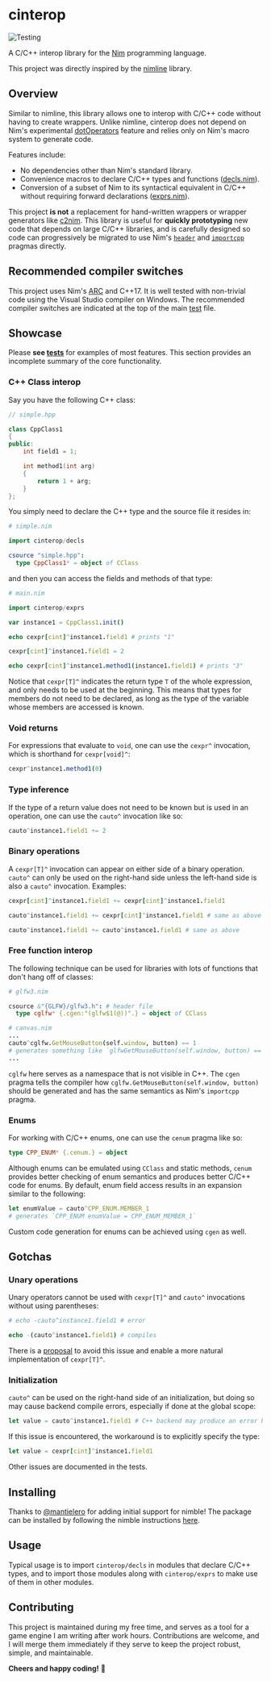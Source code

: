 # cinterop

![Testing](https://github.com/n0bra1n3r/cinterop/actions/workflows/test.yml/badge.svg)

A C/C++ interop library for the [Nim](https://nim-lang.org/) programming
language.

This project was directly inspired by the [nimline](https://github.com/sinkingsugar/nimline)
library.

## Overview

Similar to nimline, this library allows one to interop with C/C++ code without
having to create wrappers. Unlike nimline, cinterop does not depend on Nim's
experimental [dotOperators](https://nim-lang.org/docs/manual_experimental.html#special-operators)
feature and relies only on Nim's macro system to generate code.

Features include:

* No dependencies other than Nim's standard library.
* Convenience macros to declare C/C++ types and functions ([decls.nim](src/cinterop/decls.nim)).
* Conversion of a subset of Nim to its syntactical equivalent in C/C++ without
requiring forward declarations ([exprs.nim](src/cinterop/exprs.nim)).

This project **is not** a replacement for hand-written wrappers or wrapper
generators like [c2nim](https://github.com/nim-lang/c2nim). This library is
useful for **quickly prototyping** new code that depends on large C/C++
libraries, and is carefully designed so code can progressively be migrated to
use Nim's [`header`](https://nim-lang.org/docs/manual.html#implementation-specific-pragmas-header-pragma)
and [`importcpp`](https://nim-lang.org/docs/manual.html#implementation-specific-pragmas-importcpp-pragma)
pragmas directly.

## Recommended compiler switches

This project uses Nim's [ARC](https://nim-lang.org/blog/2020/10/15/introduction-to-arc-orc-in-nim.html)
and C++17. It is well tested with non-trivial code using the Visual Studio
compiler on Windows. The recommended compiler switches are indicated at the top
of the main [test](tests/tcinterop.nim) file.

## Showcase

Please **see [tests](tests/)** for examples of most features. This section
provides an incomplete summary of the core functionality.

### C++ Class interop

Say you have the following C++ class:

```cpp
// simple.hpp

class CppClass1
{
public:
    int field1 = 1;

    int method1(int arg)
    {
        return 1 + arg;
    }
};
```

You simply need to declare the C++ type and the source file it resides in:

```nim
# simple.nim

import cinterop/decls

csource "simple.hpp":
  type CppClass1* = object of CClass
```

and then you can access the fields and methods of that type:

```nim
# main.nim

import cinterop/exprs

var instance1 = CppClass1.init()

echo cexpr[cint]^instance1.field1 # prints "1"

cexpr[cint]^instance1.field1 = 2

echo cexpr[cint]^instance1.method1(instance1.field1) # prints "3"
```

Notice that `cexpr[T]^` indicates the return type `T` of the whole expression,
and only needs to be used at the beginning. This means that types for members do
not need to be declared, as long as the type of the variable whose members are
accessed is known.

### Void returns

For expressions that evaluate to `void`, one can use the `cexpr^` invocation,
which is shorthand for `cexpr[void]^`:

```nim
cexpr^instance1.method1(0)
```

### Type inference

If the type of a return value does not need to be known but is used in an
operation, one can use the `cauto^` invocation like so:

```nim
cauto^instance1.field1 += 2
```

### Binary operations

A `cexpr[T]^` invocation can appear on either side of a binary operation.
`cauto^` can only be used on the right-hand side unless the left-hand side is
also a `cauto^` invocation. Examples:

```nim
cexpr[cint]^instance1.field1 += cexpr[cint]^instance1.field1

cauto^instance1.field1 += cexpr[cint]^instance1.field1 # same as above

cauto^instance1.field1 += cauto^instance1.field1 # same as above
```

### Free function interop

The following technique can be used for libraries with lots of functions that
don't hang off of classes:

```nim
# glfw3.nim

csource &"{GLFW}/glfw3.h": # header file
  type cglfw* {.cgen:"(glfw$1(@))".} = object of CClass
```

```nim
# canvas.nim
...
cauto^cglfw.GetMouseButton(self.window, button) == 1
# generates something like `glfwGetMouseButton(self.window, button) == 1`
...
```

`cglfw` here serves as a namespace that is not visible in C++. The `cgen` pragma
tells the compiler how `cglfw.GetMouseButton(self.window, button)` should be
generated and has the same semantics as Nim's `importcpp` pragma.

### Enums

For working with C/C++ enums, one can use the `cenum` pragma like so:

```nim
type CPP_ENUM* {.cenum.} = object
```

Although enums can be emulated using `CClass` and static methods, `cenum`
provides better checking of enum semantics and produces better C/C++ code for
enums. By default, enum field access results in an expansion similar to the
following:

```nim
let enumValue = cauto^CPP_ENUM.MEMBER_1
# generates `CPP_ENUM enumValue = CPP_ENUM_MEMBER_1`
```

Custom code generation for enums can be achieved using `cgen` as well.

## Gotchas

### Unary operations

Unary operators cannot be used with `cexpr[T]^` and `cauto^` invocations
without using parentheses:

```nim
# echo -cauto^instance1.field1 # error

echo -(cauto^instance1.field1) # compiles
```

There is a [proposal](https://github.com/nim-lang/RFCs/issues/415) to avoid this
issue and enable a more natural implementation of `cexpr[T]^`.

### Initialization

`cauto^` can be used on the right-hand side of an initialization, but doing so
may cause backend compile errors, especially if done at the global scope:

```nim
let value = cauto^instance1.field1 # C++ backend may produce an error here
```

If this issue is encountered, the workaround is to explicitly specify the type:

```nim
let value = cexpr[cint]^instance1.field1
```

Other issues are documented in the tests.

## Installing

Thanks to [@mantielero](https://github.com/mantielero) for adding initial
support for nimble! The package can be installed by following the nimble
instructions [here](https://github.com/nim-lang/nimble#nimble-install).

## Usage

Typical usage is to import `cinterop/decls` in modules that declare C/C++ types,
and to import those modules along with `cinterop/exprs` to make use of them in
other modules.

## Contributing

This project is maintained during my free time, and serves as a tool for a game
engine I am writing after work hours. Contributions are welcome, and I will
merge them immediately if they serve to keep the project robust, simple, and
maintainable.

**Cheers and happy coding!** 🍺
